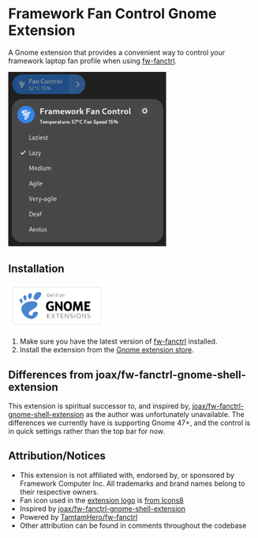 # Framework Fan Control Gnome Extension

A Gnome extension that provides a convenient way to control your framework laptop fan profile when using [fw-fanctrl](https://github.com/TamtamHero/fw-fanctrl).

<img src="./.github/example.png" width="320px" alt="screenshot of the extension with it's dropdown in quick settings showing the fan profile names, as well as temperature and relative fan speed stats" />

## Installation

<!-- Badge by Andy Holmes https://github.com/andyholmes/gnome-shell-extensions-badge -->

[<img src="./.github/gnome-extensions.svg" height="92px" alt="get it on gnome extension store" />](https://extensions.gnome.org/extension/7864/framework-fan-control/)

1. Make sure you have the latest version of
   [fw-fanctrl](https://github.com/TamtamHero/fw-fanctrl) installed.
2. Install the extension from the [Gnome extension store](https://github.com/ghostdevv/fw-fanctrl-revived-gnome-shell-extension).

## Differences from joax/fw-fanctrl-gnome-shell-extension

This extension is spiritual successor to, and inspired by,
[joax/fw-fanctrl-gnome-shell-extension](https://github.com/joax/fw-fanctrl-gnome-shell-extension)
as the author was unfortunately unavailable. The differences we currently have
is supporting Gnome 47+, and the control is in quick settings rather than the
top bar for now.

## Attribution/Notices

- This extension is not affiliated with, endorsed by, or sponsored by Framework Computer Inc. All trademarks and brand names belong to their respective owners.
- Fan icon used in the [extension logo](./src/icons/fw-fanctrl-revived.svg) is [from Icons8](https://github.com/icons8/WPF-UI-Framework)
- Inspired by [joax/fw-fanctrl-gnome-shell-extension](https://github.com/joax/fw-fanctrl-gnome-shell-extension)
- Powered by [TamtamHero/fw-fanctrl](https://github.com/TamtamHero/fw-fanctrl)
- Other attribution can be found in comments throughout the codebase
